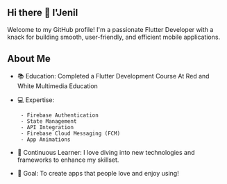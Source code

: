 ## Hi there 👋 I'Jenil

Welcome to my GitHub profile! I'm a passionate Flutter Developer with a knack for building smooth, user-friendly, and efficient mobile applications.

## About Me

- 📚 Education: Completed a Flutter Development Course At Red and White Multimedia Education
- 💻 Expertise:

 
     
       - Firebase Authentication
       - State Management
       - API Integration
       - Firebase Cloud Messaging (FCM)
       - App Animations
- 🌱 Continuous Learner: I love diving into new technologies and frameworks to enhance my skillset.
- 🎯 Goal: To create apps that people love and enjoy using!
<!--
**jenilkhatrani/jenilkhatrani** is a ✨ _special_ ✨ repository because its `README.md` (this file) appears on your GitHub profile.

Here are some ideas to get you started:

- 🔭 I’m currently working on ...
- 🌱 I’m currently learning ...
- 👯 I’m looking to collaborate on ...
- 🤔 I’m looking for help with ...
- 💬 Ask me about ...
- 📫 How to reach me: ...
- 😄 Pronouns: ...
- ⚡ Fun fact: ...
-->

